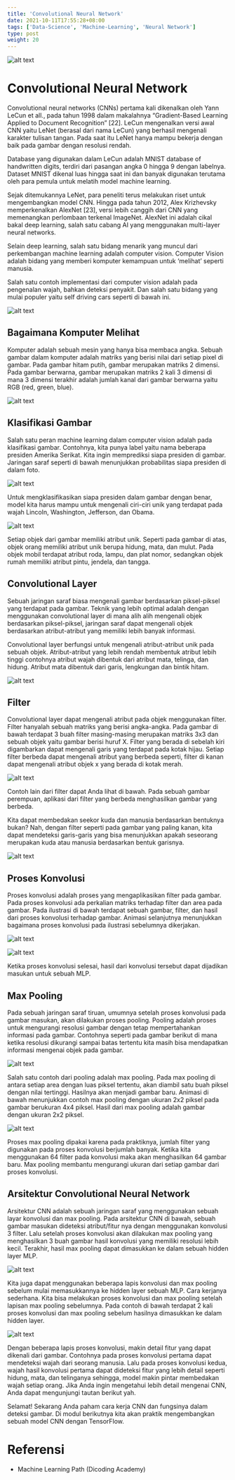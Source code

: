 ```yaml
---
title: 'Convolutional Neural Network'
date: 2021-10-11T17:55:28+08:00
tags: ['Data-Science', 'Machine-Learning', 'Neural Network']
type: post
weight: 20
---
```


![alt text](/images/ConvolutionalNeuralNetwork/image-14.jpeg)

# Convolutional Neural Network

Convolutional neural networks (CNNs) pertama kali dikenalkan oleh Yann LeCun et all., pada tahun 1998 dalam makalahnya “Gradient-Based Learning Applied to Document Recognition” [22]. LeCun mengenalkan versi awal CNN yaitu LeNet (berasal dari nama LeCun) yang berhasil mengenali karakter tulisan tangan. Pada saat itu LeNet hanya mampu bekerja dengan baik pada gambar dengan resolusi rendah.

Database yang digunakan dalam LeCun adalah MNIST database of handwritten digits, terdiri dari pasangan angka 0 hingga 9 dengan labelnya. Dataset MNIST dikenal luas hingga saat ini dan banyak digunakan terutama oleh para pemula untuk melatih model machine learning.

Sejak ditemukannya LeNet, para peneliti terus melakukan riset untuk mengembangkan model CNN. Hingga pada tahun 2012, Alex Krizhevsky memperkenalkan AlexNet [23], versi lebih canggih dari CNN yang memenangkan perlombaan terkenal ImageNet. AlexNet ini adalah cikal bakal deep learning, salah satu cabang AI yang menggunakan multi-layer neural networks.

Selain deep learning, salah satu bidang menarik yang muncul dari perkembangan machine learning adalah computer vision. Computer Vision adalah bidang yang memberi komputer kemampuan untuk ‘melihat’ seperti manusia.

Salah satu contoh implementasi dari computer vision adalah pada pengenalan wajah, bahkan deteksi penyakit. Dan salah satu bidang yang mulai populer yaitu self driving cars seperti di bawah ini.

![alt text](/images/ConvolutionalNeuralNetwork/image-1.gif)

## Bagaimana Komputer Melihat

Komputer adalah sebuah mesin yang hanya bisa membaca angka. Sebuah gambar dalam komputer adalah matriks yang berisi nilai dari setiap pixel di gambar. Pada gambar hitam putih, gambar merupakan matriks 2 dimensi. Pada gambar berwarna, gambar merupakan matriks 2 kali 3 dimensi di mana 3 dimensi terakhir adalah jumlah kanal dari gambar berwarna yaitu RGB (red, green, blue).

![alt text](/images/ConvolutionalNeuralNetwork/image-2.png)

## Klasifikasi Gambar

Salah satu peran machine learning dalam computer vision adalah pada klasifikasi gambar. Contohnya, kita punya label yaitu nama beberapa presiden Amerika Serikat. Kita ingin memprediksi siapa presiden di gambar. Jaringan saraf seperti di bawah menunjukkan probabilitas siapa presiden di dalam foto.

![alt text](/images/ConvolutionalNeuralNetwork/image-3.png)

Untuk mengklasifikasikan siapa presiden dalam gambar dengan benar, model kita harus mampu untuk mengenali ciri-ciri unik yang terdapat pada wajah Lincoln, Washington, Jefferson, dan Obama.

![alt text](/images/ConvolutionalNeuralNetwork/image-4.png)

Setiap objek dari gambar memiliki atribut unik. Seperti pada gambar di atas, objek orang memiliki atribut unik berupa hidung, mata, dan mulut. Pada objek mobil terdapat atribut roda, lampu, dan plat nomor, sedangkan objek rumah memiliki atribut pintu, jendela, dan tangga.

## Convolutional Layer

Sebuah jaringan saraf biasa mengenali gambar berdasarkan piksel-piksel yang terdapat pada gambar. Teknik yang lebih optimal adalah dengan menggunakan convolutional layer di mana alih alih mengenali objek berdasarkan piksel-piksel, jaringan saraf dapat mengenali objek berdasarkan atribut-atribut yang memiliki lebih banyak informasi.

Convolutional layer berfungsi untuk mengenali atribut-atribut unik pada sebuah objek. Atribut-atribut yang lebih rendah membentuk atribut lebih tinggi contohnya atribut wajah dibentuk dari atribut mata, telinga, dan hidung. Atribut mata dibentuk dari garis, lengkungan dan bintik hitam.

![alt text](/images/ConvolutionalNeuralNetwork/image-5.png)

## Filter

Convolutional layer dapat mengenali atribut pada objek menggunakan filter. Filter hanyalah sebuah matriks yang berisi angka-angka. Pada gambar di bawah terdapat 3 buah filter masing-masing merupakan matriks 3x3 dan sebuah objek yaitu gambar berisi huruf X. Filter yang berada di sebelah kiri digambarkan dapat mengenali garis yang terdapat pada kotak hijau. Setiap filter berbeda dapat mengenali atribut yang berbeda seperti, filter di kanan dapat mengenali atribut objek x yang berada di kotak merah.

![alt text](/images/ConvolutionalNeuralNetwork/image-6.png)

Contoh lain dari filter dapat Anda lihat di bawah. Pada sebuah gambar perempuan, aplikasi dari filter yang berbeda menghasilkan gambar yang berbeda.

Kita dapat membedakan seekor kuda dan manusia berdasarkan bentuknya bukan? Nah, dengan filter seperti pada gambar yang paling kanan, kita dapat mendeteksi garis-garis yang bisa menunjukkan apakah seseorang merupakan kuda atau manusia berdasarkan bentuk garisnya.

![alt text](/images/ConvolutionalNeuralNetwork/image-7.png)

## Proses Konvolusi

Proses konvolusi adalah proses yang mengaplikasikan filter pada gambar. Pada proses konvolusi ada perkalian matriks terhadap filter dan area pada gambar. Pada ilustrasi di bawah terdapat sebuah gambar, filter, dan hasil dari proses konvolusi terhadap gambar. Animasi selanjutnya menunjukkan bagaimana proses konvolusi pada ilustrasi sebelumnya dikerjakan.

![alt text](/images/ConvolutionalNeuralNetwork/image-8.png)

![alt text](/images/ConvolutionalNeuralNetwork/image-9.gif)

Ketika proses konvolusi selesai, hasil dari konvolusi tersebut dapat dijadikan masukan untuk sebuah MLP.

## Max Pooling

Pada sebuah jaringan saraf tiruan, umumnya setelah proses konvolusi pada gambar masukan, akan dilakukan proses pooling. Pooling adalah proses untuk mengurangi resolusi gambar dengan tetap mempertahankan informasi pada gambar. Contohnya seperti pada gambar berikut di mana ketika resolusi dikurangi sampai batas tertentu kita masih bisa mendapatkan informasi mengenai objek pada gambar.

![alt text](/images/ConvolutionalNeuralNetwork/image-10.png)

Salah satu contoh dari pooling adalah max pooling. Pada max pooling di antara setiap area dengan luas piksel tertentu, akan diambil satu buah piksel dengan nilai tertinggi. Hasilnya akan menjadi gambar baru. Animasi di bawah menunjukkan contoh max pooling dengan ukuran 2x2 piksel pada gambar berukuran 4x4 piksel. Hasil dari max pooling adalah gambar dengan ukuran 2x2 piksel.

![alt text](/images/ConvolutionalNeuralNetwork/image-11.gif)

Proses max pooling dipakai karena pada praktiknya, jumlah filter yang digunakan pada proses konvolusi berjumlah banyak. Ketika kita menggunakan 64 filter pada konvolusi maka akan menghasilkan 64 gambar baru. Max pooling membantu mengurangi ukuran dari setiap gambar dari proses konvolusi.

## Arsitektur Convolutional Neural Network

Arsitektur CNN adalah sebuah jaringan saraf yang menggunakan sebuah layar konvolusi dan max pooling. Pada arsitektur CNN di bawah, sebuah gambar masukan dideteksi atribut/fitur nya dengan menggunakan konvolusi 3 filter. Lalu setelah proses konvolusi akan dilakukan max pooling yang menghasilkan 3 buah gambar hasil konvolusi yang memiliki resolusi lebih kecil. Terakhir, hasil max pooling dapat dimasukkan ke dalam sebuah hidden layer MLP.

![alt text](/images/ConvolutionalNeuralNetwork/image-12.png)

Kita juga dapat menggunakan beberapa lapis konvolusi dan max pooling sebelum mulai memasukkannya ke hidden layer sebuah MLP. Cara kerjanya sederhana. Kita bisa melakukan proses konvolusi dan max pooling setelah lapisan max pooling sebelumnya. Pada contoh di bawah terdapat 2 kali proses konvolusi dan max pooling sebelum hasilnya dimasukkan ke dalam hidden layer.

![alt text](/images/ConvolutionalNeuralNetwork/image-12.png)

Dengan beberapa lapis proses konvolusi, makin detail fitur yang dapat dikenali dari gambar. Contohnya pada proses konvolusi pertama dapat mendeteksi wajah dari seorang manusia. Lalu pada proses konvolusi kedua, wajah hasil konvolusi pertama dapat dideteksi fitur yang lebih detail seperti hidung, mata, dan telinganya sehingga, model makin pintar membedakan wajah setiap orang. Jika Anda ingin mengetahui lebih detail mengenai CNN, Anda dapat mengunjungi tautan berikut yah.

Selamat! Sekarang Anda paham cara kerja CNN dan fungsinya dalam deteksi gambar. Di modul berikutnya kita akan praktik mengembangkan sebuah model CNN dengan TensorFlow.

# Referensi

- Machine Learning Path (Dicoding Academy)
